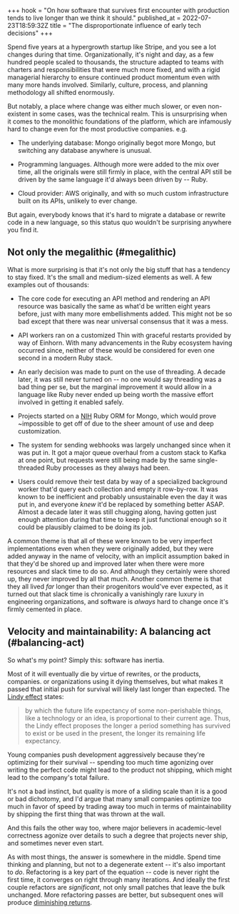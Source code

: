 +++
hook = "On how software that survives first encounter with production tends to live longer than we think it should."
published_at = 2022-07-23T18:59:32Z
title = "The disproportionate influence of early tech decisions"
+++

Spend five years at a hypergrowth startup like Stripe, and you see a lot changes during that time. Organizationally, it's night and day, as a few hundred people scaled to thousands, the structure adapted to teams with charters and responsibilities that were much more fixed, and with a rigid managerial hierarchy to ensure continued product momentum even with many more hands involved. Similarly, culture, process, and planning methodology all shifted enormously.

But notably, a place where change was either much slower, or even non-existent in some cases, was the technical realm. This is unsurprising when it comes to the monolithic foundations of the platform, which are infamously hard to change even for the most productive companies. e.g.

* The underlying database: Mongo originally begot more Mongo, but switching any database anywhere is unusual.

* Programming languages. Although more were added to the mix over time, all the originals were still firmly in place, with the central API still be driven by the same language it'd always been driven by -- Ruby.

* Cloud provider: AWS originally, and with so much custom infrastructure built on its APIs, unlikely to ever change.

But again, everybody knows that it's hard to migrate a database or rewrite code in a new language, so this status quo wouldn't be surprising anywhere you find it.

## Not only the megalithic (#megalithic)

What is more surprising is that it's not only the big stuff that has a tendency to stay fixed. It's the small and medium-sized elements as well. A few examples out of thousands:

* The core code for executing an API method and rendering an API resource was basically the same as what'd be written eight years before, just with many more embellishments added. This might not be so bad except that there was near universal consensus that it was a mess.

* API workers ran on a customized Thin with graceful restarts provided by way of Einhorn. With many advancements in the Ruby ecosystem having occurred since, neither of these would be considered for even one second in a modern Ruby stack.

* An early decision was made to punt on the use of threading. A decade later, it was still never turned on -- no one would say threading was a bad thing per se, but the marginal improvement it would allow in a language like Ruby never ended up being worth the massive effort involved in getting it enabled safely.

* Projects started on a [NIH](https://en.wikipedia.org/wiki/Not_invented_here) Ruby ORM for Mongo, which would prove ~impossible to get off of due to the sheer amount of use and deep customization.

* The system for sending webhooks was largely unchanged since when it was put in. It got a major queue overhaul from a custom stack to Kafka at one point, but requests were still being made by the same single-threaded Ruby processes as they always had been.

* Users could remove their test data by way of a specialized background worker that'd query each collection and empty it row-by-row. It was known to be inefficient and probably unsustainable even the day it was put in, and everyone _knew_ it'd be replaced by something better ASAP. Almost a decade later it was still chugging along, having gotten just enough attention during that time to keep it just functional enough so it could be plausibly claimed to be doing its job.

A common theme is that all of these were known to be very imperfect implementations even when they were originally added, but they were added anyway in the name of velocity, with an implicit assumption baked in that they'd be shored up and improved later when there were more resources and slack time to do so. And although they certainly were shored up, they never improved by all that much. Another common theme is that they all lived _far_ longer than their progenitors would've ever expected, as it turned out that slack time is chronically a vanishingly rare luxury in engineering organizations, and software is _always_ hard to change once it's firmly cemented in place.

## Velocity and maintainability: A balancing act (#balancing-act)

So what's my point? Simply this: software has inertia.

Most of it will eventually die by virtue of rewrites, or the products, companies. or organizations using it dying themselves, but what makes it passed that initial push for survival will likely last longer than expected. The [Lindy effect](https://en.wikipedia.org/wiki/Lindy_effect) states:

> by which the future life expectancy of some non-perishable things, like a technology or an idea, is proportional to their current age. Thus, the Lindy effect proposes the longer a period something has survived to exist or be used in the present, the longer its remaining life expectancy.

Young companies push development aggressively because they're optimizing for their survival -- spending too much time agonizing over writing the perfect code might lead to the product not shipping, which might lead to the company's total failure.

It's not a bad instinct, but quality is more of a sliding scale than it is a good or bad dichotomy, and I'd argue that many small companies optimize too much in favor of speed by trading away too much in terms of maintainability by shipping the first thing that was thrown at the wall.

And this fails the other way too, where major believers in academic-level correctness agonize over details to such a degree that projects never ship, and sometimes never even start.

As with most things, the answer is somewhere in the middle. Spend time thinking and planning, but not to a degenerate extent -- it's also important to _do_. Refactoring is a key part of the equation -- code is never right the first time, it converges on right through many iterations. And ideally the first couple refactors are _significant_, not only small patches that leave the bulk unchanged. More refactoring passes are better, but subsequent ones will produce [diminishing returns](https://en.wikipedia.org/wiki/Diminishing_returns).
